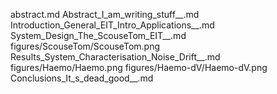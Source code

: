 abstract.md
Abstract_I_am_writing_stuff__.md
Introduction_General_EIT_Intro_Applications__.md
System_Design_The_ScouseTom_EIT__.md
figures/ScouseTom/ScouseTom.png
Results_System_Characterisation_Noise_Drift__.md
figures/Haemo/Haemo.png
figures/Haemo-dV/Haemo-dV.png
Conclusions_It_s_dead_good__.md